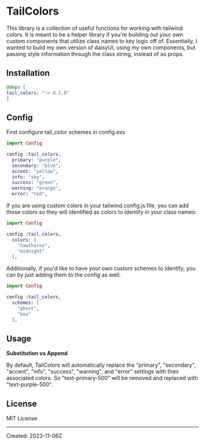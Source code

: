 # TailColors

This library is a collection of useful functions for working with tailwind colors.  It is meant to be a helper library if you're building out your own custom components that utilize class names to key logic off of.  Essentially, I wanted to build my own version of daisyUI, using my own components, but passing style information through the class string, instead of as props.


## Installation

```elixir
@deps [
tail_colors: "~> 0.1.0"
]
```
## Config

First configure tail_color schemes in config.exs

```elixir
import Config

config :tail_colors,
  primary: "purple",
  secondary: "blue",
  accent: "yellow",
  info: "sky",
  success: "green",
  warning: "orange",
  error: "red",
```
If you are using custom colors in your tailwind.config.js file, you can add those colors so they will identified as colors to identify in your class names:

```elixir
import Config

config :tail_colors,
  colors: [
    "hawthorne",
    "midnight"
  ],
```

Additionally, if you'd like to have your own custom schemes to identify, you can by just adding them to the config as well:

```elixir
import Config

config :tail_colors,
  schemes: [
    "ghost",
    "box"
  ],
```

## Usage

**Substitution vs Append**

By default, TailColors will automatically replace the "primary", "secondary", "accent", "info", "success", "warning", and "error" settings with their associated colors.  So "text-primary-500" will be removed and replaced with "text-purple-500".

## License

MIT License

----
Created:  2023-11-06Z
